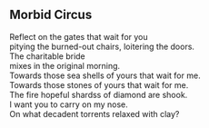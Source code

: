 Morbid Circus
-------------
  
Reflect on the gates that wait for you  
pitying the burned-out chairs, loitering the doors.  
The charitable bride  
mixes in the original morning.  
Towards those sea shells of yours that wait for me.  
Towards those stones of yours that wait for me.  
The fire hopeful shardss of diamond are shook.  
I want you to carry on my nose.  
On what decadent torrents relaxed with clay?  
